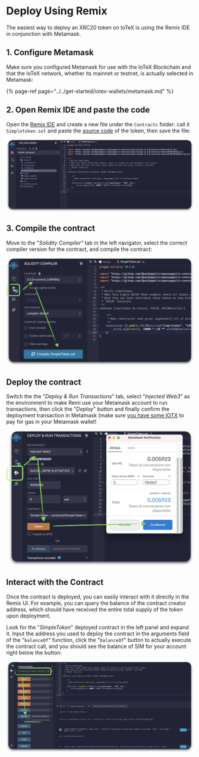 # Deploy Using Remix

The easiest way to deploy an XRC20 token on IoTeX is using the Remix IDE in conjunction with Metamask.

## 1. Configure Metamask

Make sure you configured Metamask for use with the IoTeX Blockchain and that the IoTeX network, whether its mainnet or testnet, is actually selected in Metamask:

{% page-ref page="../../get-started/iotex-wallets/metamask.md" %}

## 2. Open Remix IDE and paste the code

Open the [Remix IDE](https://remix.ethereum.org/) and create a new file under the `Contracts` folder: call it `Simpletoken.sol` and paste the [source code](./#the-source-code) of the token, then save the file:

![](../../.gitbook/assets/image%20%2860%29.png)

## 3. Compile the contract

Move to the "_Solidity Compiler"_ tab in the left navigator, select the correct compiler version for the contract, and compile the contract:

![](../../.gitbook/assets/image%20%2861%29.png)

## Deploy the contract

Switch the the "_Deploy & Run Transactions_" tab, select "_Injected Web3_" as the environment to make Remi use your Metamask account to run transactions, then click the "_Deploy_" button and finally confirm the deployment transaction in Metamask \(make sure [you have some IOTX](../../get-started/iotx-faucets.md) to pay for gas in your Metamask wallet! 

![](../../.gitbook/assets/image%20%2857%29.png)

## Interact with the Contract

Once the contract is deployed, you can easily interact with it directly in the Remix UI. For example, you can query the balance of the contract creator address, which should have received the entire total supply of the token upon deployment.

Look for the "_SimpleToken_" deployed contract in the left panel and expand it. Input the address you used to deploy the contract in the arguments field of the "`balanceOf`" function, click the "`balanceOf`" button to actually execute the contract call, and you should see the balance of SIM for your account right below the button:

![](../../.gitbook/assets/image%20%2858%29.png)

